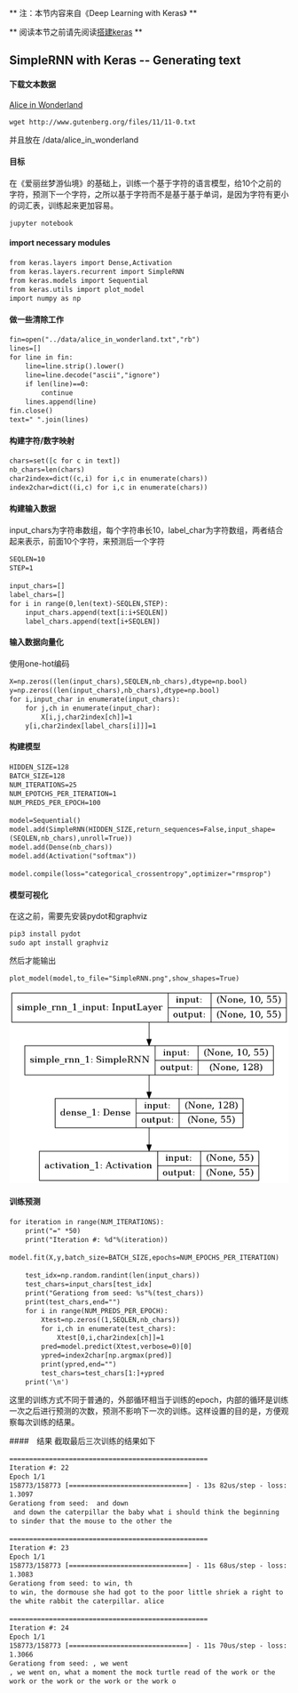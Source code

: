 ** 注：本节内容来自《Deep Learning with Keras》 **

** 阅读本节之前请先阅读[搭建keras](./搭建keras.md) **
## SimpleRNN with Keras -- Generating text
#### 下载文本数据
[Alice in Wonderland](http://www.gutenberg.org/files/11/11-0.txt)
```
wget http://www.gutenberg.org/files/11/11-0.txt
```
并且放在 /data/alice_in_wonderland

#### 目标
在《爱丽丝梦游仙境》的基础上，训练一个基于字符的语言模型，给10个之前的字符，预测下一个字符，之所以基于字符而不是基于基于单词，是因为字符有更小的词汇表，训练起来更加容易。

```
jupyter notebook
```

#### import necessary modules
```
from keras.layers import Dense,Activation
from keras.layers.recurrent import SimpleRNN
from keras.models import Sequential
from keras.utils import plot_model
import numpy as np
```

#### 做一些清除工作
```
fin=open("../data/alice_in_wonderland.txt","rb")
lines=[]
for line in fin:
    line=line.strip().lower()
    line=line.decode("ascii","ignore")
    if len(line)==0:
        continue
    lines.append(line)
fin.close()
text=" ".join(lines)
```

#### 构建字符/数字映射
```
chars=set([c for c in text])
nb_chars=len(chars)
char2index=dict((c,i) for i,c in enumerate(chars))
index2char=dict((i,c) for i,c in enumerate(chars))
```

#### 构建输入数据
input_chars为字符串数组，每个字符串长10，label_char为字符数组，两者结合起来表示，前面10个字符，来预测后一个字符
```
SEQLEN=10
STEP=1

input_chars=[]
label_chars=[]
for i in range(0,len(text)-SEQLEN,STEP):
    input_chars.append(text[i:i+SEQLEN])
    label_chars.append(text[i+SEQLEN])
```

#### 输入数据向量化
使用one-hot编码
```
X=np.zeros((len(input_chars),SEQLEN,nb_chars),dtype=np.bool)
y=np.zeros((len(input_chars),nb_chars),dtype=np.bool)
for i,input_char in enumerate(input_chars):
    for j,ch in enumerate(input_char):
        X[i,j,char2index[ch]]=1
    y[i,char2index[label_chars[i]]]=1
```

#### 构建模型
```
HIDDEN_SIZE=128
BATCH_SIZE=128
NUM_ITERATIONS=25
NUM_EPOTCHS_PER_ITERATION=1
NUM_PREDS_PER_EPOCH=100

model=Sequential()
model.add(SimpleRNN(HIDDEN_SIZE,return_sequences=False,input_shape=(SEQLEN,nb_chars),unroll=True))
model.add(Dense(nb_chars))
model.add(Activation("softmax"))

model.compile(loss="categorical_crossentropy",optimizer="rmsprop")
```

#### 模型可视化
在这之前，需要先安装pydot和graphviz
```
pip3 install pydot
sudo apt install graphviz
```
然后才能输出
```
plot_model(model,to_file="SimpleRNN.png",show_shapes=True)
```
![SimpleRNN](img/SimpleRNN.png)

#### 训练预测
```
for iteration in range(NUM_ITERATIONS):
    print("=" *50)
    print("Iteration #: %d"%(iteration))
    model.fit(X,y,batch_size=BATCH_SIZE,epochs=NUM_EPOCHS_PER_ITERATION)

    test_idx=np.random.randint(len(input_chars))
    test_chars=input_chars[test_idx]
    print("Gerationg from seed: %s"%(test_chars))
    print(test_chars,end="")
    for i in range(NUM_PREDS_PER_EPOCH):
        Xtest=np.zeros((1,SEQLEN,nb_chars))
        for i,ch in enumerate(test_chars):
            Xtest[0,i,char2index[ch]]=1
        pred=model.predict(Xtest,verbose=0)[0]
        ypred=index2char[np.argmax(pred)]
        print(ypred,end="")
        test_chars=test_chars[1:]+ypred
    print('\n')
```
这里的训练方式不同于普通的，外部循环相当于训练的epoch，内部的循环是训练一次之后进行预测的次数，预测不影响下一次的训练。这样设置的目的是，方便观察每次训练的结果。

####　结果
截取最后三次训练的结果如下
```
==================================================
Iteration #: 22
Epoch 1/1
158773/158773 [==============================] - 13s 82us/step - loss: 1.3097
Gerationg from seed:  and down
 and down the caterpillar the baby what i should think the beginning to sinder that the mouse to the other the

==================================================
Iteration #: 23
Epoch 1/1
158773/158773 [==============================] - 11s 68us/step - loss: 1.3083
Gerationg from seed: to win, th
to win, the dormouse she had got to the poor little shriek a right to the white rabbit the caterpillar. alice

==================================================
Iteration #: 24
Epoch 1/1
158773/158773 [==============================] - 11s 70us/step - loss: 1.3066
Gerationg from seed: , we went
, we went on, what a moment the mock turtle read of the work or the work or the work or the work or the work o
```
